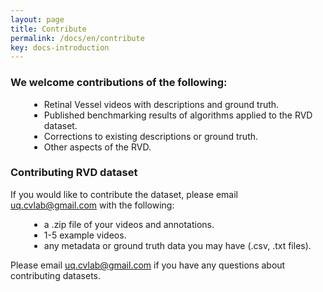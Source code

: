 ```yaml
---
layout: page
title: Contribute
permalink: /docs/en/contribute
key: docs-introduction
---
```





### We welcome contributions of the following:

<ul style="margin-left: 30px;">
    <li>Retinal Vessel videos with descriptions and ground truth.</li>
    <li>Published benchmarking results of algorithms applied to the RVD dataset.</li>
    <li>Corrections to existing descriptions or ground truth.</li>
    <li>Other aspects of the RVD.</li>
</ul>

<!-- Feedback on the [benchmarking methodology]() or other aspects of the RVD -->



### Contributing RVD dataset



If you would like to contribute the dataset, please email [uq.cvlab@gmail.com](mailto:uq.cvlab@gmail.com) with the following:


<ul style="margin-left: 30px;">
    <li>a .zip file of your videos and annotations.</li>
    <li>1-5 example videos.</li>
    <li>any metadata or ground truth data you may have (.csv, .txt files).</li>
</ul>



Please email [uq.cvlab@gmail.com](mailto:uq.cvlab@gmail.com) if you have any questions about contributing datasets.